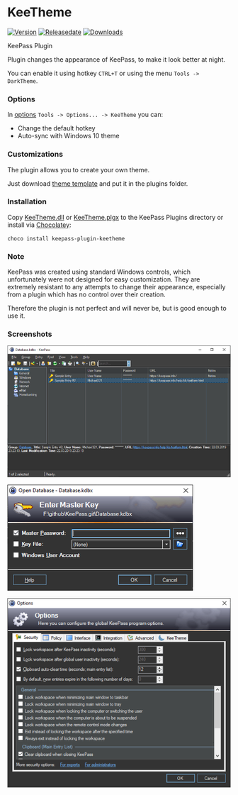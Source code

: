 # KeeTheme

[![Version](https://img.shields.io/github/release/xatupal/KeeTheme)](https://github.com/xatupal/KeeTheme/releases/latest)
[![Releasedate](https://img.shields.io/github/release-date/xatupal/KeeTheme)](https://github.com/xatupal/KeeTheme/releases/latest)
[![Downloads](https://img.shields.io/github/downloads/xatupal/KeeTheme/total)](https://github.com/xatupal/KeeTheme/releases/latest/download/KeeTheme.plgx)

KeePass Plugin

Plugin changes the appearance of KeePass, to make it look better at night. 

You can enable it using hotkey `CTRL+T` or using the menu `Tools -> DarkTheme`.

### Options

In [options](docs/KeePassDarkThemeCustomOptions.png) `Tools -> Options... -> KeeTheme` you can:
* Change the default hotkey
* Auto-sync with Windows 10 theme

### Customizations

The plugin allows you to create your own theme.

Just download [theme template](themes/KeeTheme.ini) and put it in the plugins folder.

### Installation

Copy [KeeTheme.dll](https://github.com/xatupal/KeeTheme/releases/latest/download/KeeTheme.dll) or [KeeTheme.plgx](https://github.com/xatupal/KeeTheme/releases/latest/download/KeeTheme.plgx) to the KeePass Plugins directory or install via [Chocolatey](https://chocolatey.org):

```
choco install keepass-plugin-keetheme
```

### Note

KeePass was created using standard Windows controls, which unfortunately were not designed for easy customization. They are extremely resistant to any attempts to change their appearance, especially from a plugin which has no control over their creation.

Therefore the plugin is not perfect and will never be, but is good enough to use it.

### Screenshots

![Main form](docs/KeePassDarkTheme.png)

![Open database](docs/KeePassDarkThemeOpenDatabase.png)

![Options](docs/KeePassDarkThemeOptions.png)
